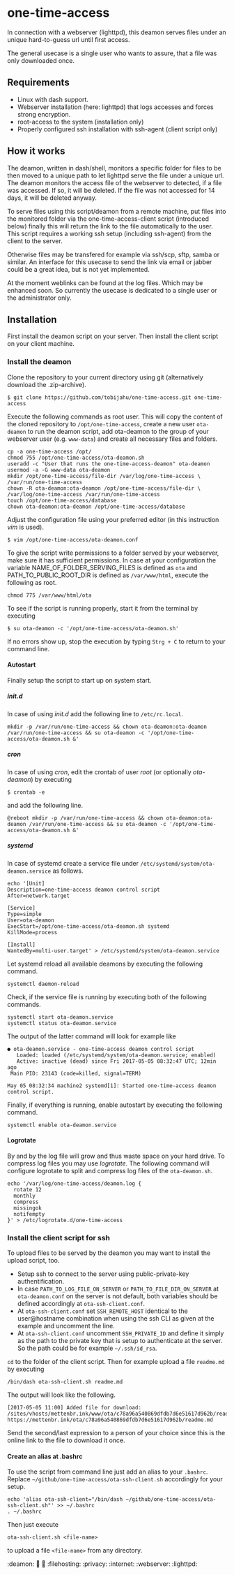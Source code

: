 # one-time-access
In connection with a webserver (lighttpd), this deamon serves files under an unique hard-to-guess url until first access. 

The general usecase is a single user who wants to assure, that a file was only downloaded once.

## Requirements
* Linux with dash support.
* Webserver installation (here: lighttpd) that logs accesses and forces strong encryption.
* root-access to the system (installation only)
* Properly configured ssh installation with ssh-agent (client script only)

## How it works
The deamon, written in dash/shell, monitors a specific folder for files to be then moved to a unique path to let lighttpd serve the file under a unique url. The deamon monitors the access file of the webserver to detected, if a file was accessed. If so, it will be deleted. If the file was not accessed for 14 days, it will be deleted anyway.

To serve files using this script/deamon from a remote machine, put files into the monitored folder via the one-time-access-client script (introduced below) finally this will return the link to the file automatically to the user. This script requires a working ssh setup (including ssh-agent) from the client to the server.

Otherwise files may be transfered for example via ssh/scp, sftp, samba or similar. An interface for this usecase to send the link via email or jabber could be a great idea, but is not yet implemented.

At the moment weblinks can be found at the log files. Which may be enhanced soon. So currently the usecase is dedicated to a single user or the administrator only.

## Installation
First install the deamon script on your server. Then install the client script on your client machine.

### Install the deamon
Clone the repository to your current directory using git (alternatively download the .zip-archive).

```dash
$ git clone https://github.com/tobijahu/one-time-access.git one-time-access
```

Execute the following commands as root user. This will copy the content of the cloned repository to `/opt/one-time-access`, create a new user `ota-deamon` to run the deamon script, add ota-deamon to the group of your webserver user (e.g. `www-data`) and create all necessary files and folders. 

```dash
cp -a one-time-access /opt/
chmod 755 /opt/one-time-access/ota-deamon.sh
useradd -c "User that runs the one-time-access-deamon" ota-deamon
usermod -a -G www-data ota-deamon
mkdir /opt/one-time-access/file-dir /var/log/one-time-access \
/var/run/one-time-access
chown -R ota-deamon:ota-deamon /opt/one-time-access/file-dir \
/var/log/one-time-access /var/run/one-time-access
touch /opt/one-time-access/database
chown ota-deamon:ota-deamon /opt/one-time-access/database
```

Adjust the configuration file using your preferred editor (in this instruction _vim_ is used).

```dash
$ vim /opt/one-time-access/ota-deamon.conf
```

To give the script write permissions to a folder served by your webserver, make sure it has sufficient permissions. In case at your configuration the variable NAME_OF_FOLDER_SERVING_FILES is defined as `ota` and PATH_TO_PUBLIC_ROOT_DIR is defined as `/var/www/html`, execute the following as root.

```dash
chmod 775 /var/www/html/ota
```

To see if the script is running properly, start it from the terminal by executing
```dash
$ su ota-deamon -c '/opt/one-time-access/ota-deamon.sh'
```
If no errors show up, stop the execution by typing ```Strg + C``` to return to your command line.

#### Autostart
Finally setup the script to start up on system start. 
##### init.d 
In case of using _init.d_ add the following line to `/etc/rc.local`.

```
mkdir -p /var/run/one-time-access && chown ota-deamon:ota-deamon /var/run/one-time-access && su ota-deamon -c '/opt/one-time-access/ota-deamon.sh &'
```

##### cron
In case of using _cron_, edit the crontab of user _root_ (or optionally _ota-deamon_) by executing 
```
$ crontab -e
```
and add the following line.
```
@reboot mkdir -p /var/run/one-time-access && chown ota-deamon:ota-deamon /var/run/one-time-access && su ota-deamon -c '/opt/one-time-access/ota-deamon.sh &'
```

##### systemd
In case of systemd create a service file under `/etc/systemd/system/ota-deamon.service` as follows.
```dash
echo '[Unit]
Description=one-time-access deamon control script
After=network.target

[Service]
Type=simple
User=ota-deamon
ExecStart=/opt/one-time-access/ota-deamon.sh systemd
KillMode=process

[Install]
WantedBy=multi-user.target' > /etc/systemd/system/ota-deamon.service
```
Let systemd reload all available deamons by executing the following command.
```
systemctl daemon-reload
```
Check, if the service file is running by executing both of the following commands.
```
systemctl start ota-deamon.service
systemctl status ota-deamon.service
```
The output of the latter command will look for example like
```
● ota-deamon.service - one-time-access deamon control script
   Loaded: loaded (/etc/systemd/system/ota-deamon.service; enabled)
   Active: inactive (dead) since Fri 2017-05-05 08:32:47 UTC; 12min ago
 Main PID: 23143 (code=killed, signal=TERM)

May 05 08:32:34 machine2 systemd[1]: Started one-time-access deamon control script.
```
Finally, if everything is running, enable autostart by executing the following command.
```
systemctl enable ota-deamon.service
```

#### Logrotate
By and by the log file will grow and thus waste space on your hard drive. To compress log files you may use _logrotate_. The following command will configure logrotate to split and compress log files of the `ota-deamon.sh`.

```dash
echo '/var/log/one-time-access/deamon.log {
  rotate 12
  monthly
  compress
  missingok
  notifempty
}' > /etc/logrotate.d/one-time-access
```

### Install the client script for ssh
To upload files to be served by the deamon you may want to install the upload script, too. 
* Setup ssh to connect to the server using public-private-key authentification.
* In case `PATH_TO_LOG_FILE_ON_SERVER` or `PATH_TO_FILE_DIR_ON_SERVER` at `ota-deamon.conf` on the server is not default, both variables should be defined accordingly at `ota-ssh-client.conf`. 
* At `ota-ssh-client.conf` set `SSH_REMOTE_HOST` identical to the user@hostname combination when using the ssh CLI as given at the example and uncomment the line. 
* At `ota-ssh-client.conf` uncomment `SSH_PRIVATE_ID` and define it simply as the path to the private key that is setup to authenticate at the server. So the path could be for example `~/.ssh/id_rsa`.

`cd` to the folder of the client script. Then for example upload a file `readme.md` by executing
```
/bin/dash ota-ssh-client.sh readme.md
```
The output will look like the following.
```
[2017-05-05 11:00] Added file for download: /sites/vhosts/mettenbr.ink/www/ota/c78a96a540869dfdb7d6e51617d962b/readme.md
https://mettenbr.ink/ota/c78a96a540869dfdb7d6e51617d962b/readme.md
```
Send the second/last expression to a person of your choice since this is the online link to the file to download it once.

#### Create an alias at .bashrc
To use the script from command line just add an alias to your `.bashrc`. Replace `~/github/one-time-access/ota-ssh-client.sh` accordingly for your setup.
```
echo 'alias ota-ssh-client="/bin/dash ~/github/one-time-access/ota-ssh-client.sh"' >> ~/.bashrc
. ~/.bashrc
```
Then just execute 
```
ota-ssh-client.sh <file-name>
```
to upload a file `<file-name>` from any directory.

:deamon: :shell: :dash: :filehosting: :privacy: :internet: :webserver: :lighttpd:
